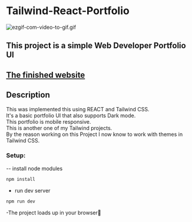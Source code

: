 # Tailwind-React-Portfolio

![ezgif-com-video-to-gif.gif](https://i.postimg.cc/wj2SfdsS/ezgif-com-video-to-gif.gif)

## This project is a simple Web Developer Portfolio UI

## [The finished website](https://tailwinid-portfolio.netlify.app/)

## Description

This was implemented this using REACT and Tailwind CSS.<br>It's a basic portfolio UI that also supports Dark mode.<br>This portfolio is mobile responsive.<br>This is another one of my Tailwind projects.<br>By the reason working on this Project I now know to work with themes in Tailwind CSS.

### Setup:
-- install node modules

```sh
npm install
```

- run dev server

```sh
npm run dev
```

-The project loads up in your browser🌟



